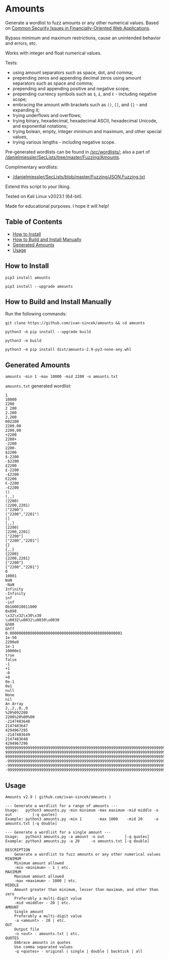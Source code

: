 # Amounts

Generate a wordlist to fuzz amounts or any other numerical values. Based on [Common Security Issues in Financially-Oriented Web Applications](https://research.nccgroup.com/wp-content/uploads/2020/07/common_security_issues_in_financially-orientated_web.pdf).

Bypass minimum and maximum restrictions, cause an unintended behavior and errors, etc.

Works with integer and float numerical values.

Tests:

* using amount separators such as space, dot, and comma;
* prepending zeros and appending decimal zeros using amount separators such as space and comma;
* prepending and appending positive and negative scope;
* prepending currency symbols such as `$`, `£`, and `€` - including negative scope;
* embracing the amount with brackets such as `()`, `[]`, and `{}` - and expanding it;
* trying underflows and overflows;
* trying binary, hexadecimal, hexadecimal ASCII, hexadecimal Unicode, and exponential notations;
* trying bolean, empty, integer minimum and maximum, and other special values,
* trying various lengths - including negative scope.

Pre-generated wordlists can be found in [/src/wordlists/](https://github.com/ivan-sincek/amounts/tree/main/src/wordlists); also a part of [/danielmiessler/SecLists/tree/master/Fuzzing/Amounts](https://github.com/danielmiessler/SecLists/tree/master/Fuzzing/Amounts).

Complimentary wordlists:

* [/danielmiessler/SecLists/blob/master/Fuzzing/JSON.Fuzzing.txt](https://github.com/danielmiessler/SecLists/blob/master/Fuzzing/JSON.Fuzzing.txt)

Extend this script to your liking.

Tested on Kali Linux v2023.1 (64-bit).

Made for educational purposes. I hope it will help!

## Table of Contents

* [How to Install](#how-to-install)
* [How to Build and Install Manually](#how-to-build-and-install-manually)
* [Generated Amounts](#generated-amounts)
* [Usage](#usage)

## How to Install

```fundamental
pip3 install amounts

pip3 install --upgrade amounts
```

## How to Build and Install Manually

Run the following commands:

```fundamental
git clone https://github.com/ivan-sincek/amounts && cd amounts

python3 -m pip install --upgrade build

python3 -m build

python3 -m pip install dist/amounts-2.9-py3-none-any.whl
```

## Generated Amounts

```fundamental
amounts -min 1 -max 10000 -mid 2200 -o amounts.txt
```

`amounts.txt` generated wordlist:

```fundamental
1
10000
2200
2 200
2.200
2,200
002200
2200.00
2200,00
+2200
2200+
-2200
2200-
$2200
$-2200
-$2200
£2200
£-2200
-£2200
€2200
€-2200
-€2200
()
(,,)
(2200)
(2200,2201)
("2200")
("2200","2201")
[]
[,,]
[2200]
[2200,2201]
["2200"]
["2200","2201"]
{}
{,,}
{2200}
{2200,2201}
{"2200"}
{"2200","2201"}
0
10001
NaN
-NaN
Infinity
-Infinity
inf
-inf
0b100010011000
0x898
\x32\x32\x30\x30
\u0032\u0032\u0030\u0030
&h00
&hff
0.00000000000000000000000000000000000000000000000001
1e-50
2200e0
1e-1
10000e1
true
false
-1
+1
-0
+0
0e-1
0e1
null
None
nil
An Array
2,,2,,0,,0
%20%092200
2200%20%00%00
-2147483648
2147483647
4294967295
-2147483649
2147483648
4294967296
99999999999999999999999999999999999999999999999999999999999999999999999999999999999999999999999999999999999999999999999999999999
9999999999999999999999999999999999999999999999999999999999999999999999999999999999999999999999999999999999999999999999999999999999999999999999999999999999999999999999999999999999999999999999999999999999999999999999999999999999999999999999999999999999999999
999999999999999999999999999999999999999999999999999999999999999999999999999999999999999999999999999999999999999999999999999999999999999999999999999999999999999999999999999999999999999999999999999999999999999999999999999999999999999999999999999999999999999999999999999999999999999999999999999999999999999999999999999999999999999999999999999999999999999999999999999999999999999999999999
-9999999999999999999999999999999999999999999999999999999999999999999999999999999999999999999999999999999999999999999999999999999
-999999999999999999999999999999999999999999999999999999999999999999999999999999999999999999999999999999999999999999999999999999999999999999999999999999999999999999999999999999999999999999999999999999999999999999999999999999999999999999999999999999999999999
-99999999999999999999999999999999999999999999999999999999999999999999999999999999999999999999999999999999999999999999999999999999999999999999999999999999999999999999999999999999999999999999999999999999999999999999999999999999999999999999999999999999999999999999999999999999999999999999999999999999999999999999999999999999999999999999999999999999999999999999999999999999999999999999999
```

## Usage

```fundamental
Amounts v2.9 ( github.com/ivan-sincek/amounts )

--- Generate a wordlist for a range of amounts ---
Usage:   python3 amounts.py -min minimum -max maximum -mid middle -o out         [-q quotes]
Example: python3 amounts.py -min 1       -max 1000    -mid 20     -o amounts.txt [-q double]

--- Generate a wordlist for a single amount ---
Usage:   python3 amounts.py -a amount -o out         [-q quotes]
Example: python3 amounts.py -a 20     -o amounts.txt [-q double]

DESCRIPTION
    Generate a wordlist to fuzz amounts or any other numerical values
MINIMUM
    Minimum amount allowed
    -min <minimum> - 1 | etc.
MAXIMUM
    Maximum amount allowed
    -max <maximum> - 1000 | etc.
MIDDLE
    Amount greater than minimum, lesser than maximum, and other than zero
    Preferably a multi-digit value
    -mid <middle> - 20 | etc.
AMOUNT
    Single amount
    Preferably a multi-digit value
    -a <amount> - 20 | etc.
OUT
    Output file
    -o <out> - amounts.txt | etc.
QUOTES
    Embrace amounts in quotes
    Use comma separated values
    -q <quotes> - original | single | double | backtick | all
```
